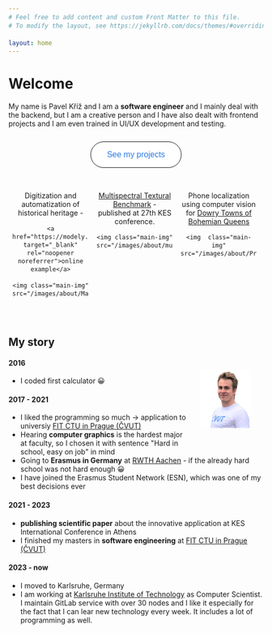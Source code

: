 ```yaml
---
# Feel free to add content and custom Front Matter to this file.
# To modify the layout, see https://jekyllrb.com/docs/themes/#overriding-theme-defaults

layout: home
---
```


<style>
/*Button style*/
.button {
  border: 1pt solid #111111;
  color: #2a7ae2;
  background-color: white;
  padding: 12pt 24pt;
  text-align: center;
  text-decoration: none;
  display: inline-block;
  font-size: 12pt;
  cursor: pointer;
  border-radius: 30px;
}

/*Button style - changes on hower*/
.button:hover {
  background-color: #EEEEEE;
  color: #111;
  text-decoration-line: underline;
}

/* Create three equal columns that floats next to each other */
.project-column {
  float: left;
  width: 30%;
  padding: 1.5%;
  margin: 5% 0% 5% 0%;
  text-align:center;
}
/* Make them stuck under each other */
@media screen and (max-width: 600px) {
  .project-column {
    width: 100%;
    padding: 0%;
  }
}
</style>


# Welcome

My name is Pavel Kříž and I am a **software engineer** and I mainly deal with the backend, but I am a creative person and I have also dealt with frontend projects and I am even trained in UI/UX development and testing.

<div style="text-align:center; margin: 20pt 0pt 10pt 0pt;">  
  <button class="button" onclick="window.location.href='/projects';">See my projects</button>
</div>  

<div style="display: flex;
    flex-wrap: wrap;
    margin: 0pt 0pt 10pt 0pt;">
  <div class="project-column">
    Digitization and automatization of historical heritage - 
    
    <a  href="https://modely.cesnet.cz/en/staromestska_madona.html" target="_blank" rel="noopener noreferrer">online example</a>
  
    <img class="main-img" src="/images/about/Madonna.jpg"> 
  </div>
  <div class="project-column">
    <a href="https://texture.utia.cas.cz/#/about"  target="_blank" rel="noopener noreferrer"> Multispectral Textural Benchmark</a> - published at 27th KES conference. 
    <br>
  
    <img class="main-img" src="/images/about/mute_exp.png"> 
  </div>
  <div class="project-column">
    Phone localization using computer vision for <a  href="https://www.kralovskavennamesta.cz/en/index.html" target="_blank" rel="noopener noreferrer">Dowry Towns of Bohemian Queens</a>
      
    <img  class="main-img" src="/images/about/Prasna_brana3_vol.jpg"> 
  </div>
</div>

## My story

<img style="float: right; margin : 5%" width="20%" src="/images/Pavel_Kriz.png">

#### 2016

* I coded first calculator 😀

#### 2017 - 2021

* I liked the programming so much -> application to universiy [FIT CTU in Prague (ČVUT)](https://fit.cvut.cz/en)  
* Hearing **computer graphics** is the hardest major at faculty, so I chosen it with sentence "Hard in school, easy on job" in mind
* Going to **Erasmus in Germany** at [RWTH Aachen](https://www.rwth-aachen.de) -  if the already hard school was not hard enough 😀
* I have joined the Erasmus Student Network (ESN), which was one of my best decisions ever

#### 2021 - 2023

* **publishing scientific paper** about the innovative application at KES International Conference in Athens
* I finished my masters in **software engineering** at  [FIT CTU in Prague (ČVUT)](https://fit.cvut.cz/en)  

#### 2023 - now

* I moved to Karlsruhe, Germany
* I am working at [Karlsruhe Institute of Technology](https://www.kit.edu/english/index.php) as Computer Scientist. I maintain GitLab service with over 30 nodes and I like it especially for the fact that I can lear new technology every week. It includes a lot of programming as well.